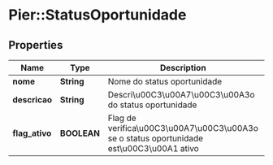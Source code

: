 # Pier::StatusOportunidade

## Properties
Name | Type | Description | Notes
------------ | ------------- | ------------- | -------------
**nome** | **String** | Nome do status oportunidade | [optional] 
**descricao** | **String** | Descri\u00C3\u00A7\u00C3\u00A3o do status oportunidade | 
**flag_ativo** | **BOOLEAN** | Flag de verifica\u00C3\u00A7\u00C3\u00A3o se o status oportunidade est\u00C3\u00A1 ativo | 


